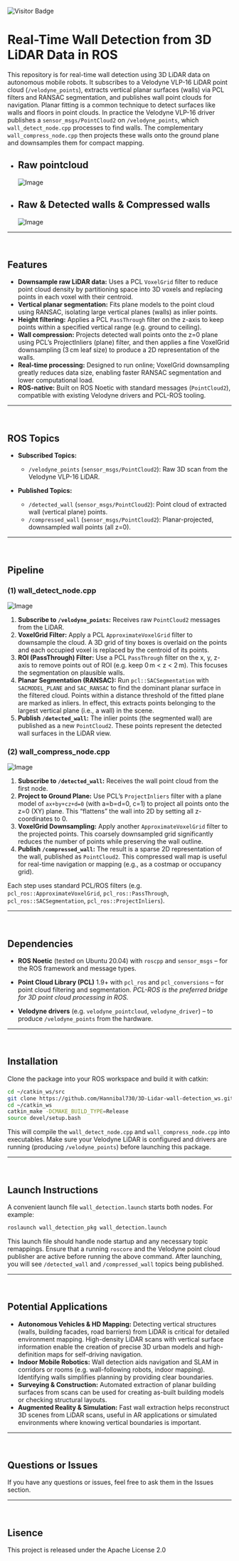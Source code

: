 
![Visitor Badge](https://visitor-badge.laobi.icu/badge?page_id=Hannibal730.3D-Lidar-wall-detection_ws_ws)

# Real-Time Wall Detection from 3D LiDAR Data in ROS

This repository is for real-time wall detection using 3D LiDAR data on autonomous mobile robots.  It subscribes to a Velodyne VLP-16 LiDAR point cloud (`/velodyne_points`), extracts vertical planar surfaces (walls) via PCL filters and RANSAC segmentation, and publishes wall point clouds for navigation.  Planar fitting is a common technique to detect surfaces like walls and floors in point clouds. In practice the Velodyne VLP-16 driver publishes a `sensor_msgs/PointCloud2` on `/velodyne_points`, which `wall_detect_node.cpp` processes to find walls. The complementary `wall_compress_node.cpp` then projects these walls onto the ground plane and downsamples them for compact mapping.


* ## Raw pointcloud
    ![Image](https://github.com/user-attachments/assets/a13de885-5d0b-4c22-9a26-8bcbd6c83b6e)



* ## Raw & Detected walls & Compressed walls
    ![Image](https://github.com/user-attachments/assets/d5885917-0a70-46a8-8bc6-dbf568cefc94)


---
<br>

## Features

* **Downsample raw LiDAR data:** Uses a PCL `VoxelGrid` filter to reduce point cloud density by partitioning space into 3D voxels and replacing points in each voxel with their centroid.
* **Vertical planar segmentation:** Fits plane models to the point cloud using RANSAC, isolating large vertical planes (walls) as inlier points.
* **Height filtering:** Applies a PCL `PassThrough` filter on the z-axis to keep points within a specified vertical range (e.g. ground to ceiling).
* **Wall compression:** Projects detected wall points onto the z=0 plane using PCL’s ProjectInliers (plane) filter, and then applies a fine VoxelGrid downsampling (3 cm leaf size) to produce a 2D representation of the walls.
* **Real-time processing:** Designed to run online; VoxelGrid downsampling greatly reduces data size, enabling faster RANSAC segmentation and lower computational load.
* **ROS-native:** Built on ROS Noetic with standard messages (`PointCloud2`), compatible with existing Velodyne drivers and PCL-ROS tooling.

---
<br>

## ROS Topics

* **Subscribed Topics:**

  * `/velodyne_points` (`sensor_msgs/PointCloud2`): Raw 3D scan from the Velodyne VLP-16 LiDAR.
* **Published Topics:**

  * `/detected_wall` (`sensor_msgs/PointCloud2`): Point cloud of extracted wall (vertical plane) points.
  * `/compressed_wall` (`sensor_msgs/PointCloud2`): Planar-projected, downsampled wall points (all z=0).

---
<br>

## Pipeline

### (1) wall\_detect\_node.cpp

![Image](https://github.com/user-attachments/assets/eb5d5b71-2520-4a21-a707-2b4c15f6c24e)

1. **Subscribe to `/velodyne_points`:** Receives raw `PointCloud2` messages from the LiDAR.
2. **VoxelGrid Filter:** Apply a PCL `ApproximateVoxelGrid` filter to downsample the cloud. A 3D grid of tiny boxes is overlaid on the points and each occupied voxel is replaced by the centroid of its points.
3. **ROI (PassThrough) Filter:** Use a PCL `PassThrough` filter on the x, y, z-axis to remove points out of ROI (e.g. keep 0 m < z < 2 m). This focuses the segmentation on plausible walls.
4. **Planar Segmentation (RANSAC):** Run `pcl::SACSegmentation` with `SACMODEL_PLANE` and `SAC_RANSAC` to find the dominant planar surface in the filtered cloud.  Points within a distance threshold of the fitted plane are marked as inliers. In effect, this extracts points belonging to the largest vertical plane (i.e., a wall) in the scene.
5. **Publish `/detected_wall`:** The inlier points (the segmented wall) are published as a new `PointCloud2`. These points represent the detected wall surfaces in the LiDAR view.

### (2) wall\_compress\_node.cpp
![Image](https://github.com/user-attachments/assets/0f73d6c2-ddbe-4ac9-88de-fb0066dea0c8)

1. **Subscribe to `/detected_wall`:** Receives the wall point cloud from the first node.
2. **Project to Ground Plane:** Use PCL’s `ProjectInliers` filter with a plane model of `ax+by+cz+d=0` (with a=b=d=0, c=1) to project all points onto the z=0 (XY) plane. This “flattens” the wall into 2D by setting all z-coordinates to 0.
3. **VoxelGrid Downsampling:** Apply another `ApproximateVoxelGrid` filter to the projected points. This coarsely downsampled grid significantly reduces the number of points while preserving the wall outline.
4. **Publish `/compressed_wall`:** The result is a sparse 2D representation of the wall, published as `PointCloud2`. This compressed wall map is useful for real-time navigation or mapping (e.g., as a costmap or occupancy grid).

Each step uses standard PCL/ROS filters (e.g. `pcl_ros::ApproximateVoxelGrid`, `pcl_ros::PassThrough`, `pcl_ros::SACSegmentation`, `pcl_ros::ProjectInliers`).

---
<br>

## Dependencies

* **ROS Noetic** (tested on Ubuntu 20.04) with `roscpp` and `sensor_msgs` – for the ROS framework and message types.

* **Point Cloud Library (PCL)** 1.9+ with `pcl_ros` and `pcl_conversions` – for point cloud filtering and segmentation. *PCL-ROS is the preferred bridge for 3D point cloud processing in ROS.*
  
* **Velodyne drivers** (e.g. `velodyne_pointcloud`, `velodyne_driver`) – to produce `/velodyne_points` from the hardware.

---
<br>

## Installation

Clone the package into your ROS workspace and build it with catkin:

```bash
cd ~/catkin_ws/src
git clone https://github.com/Hannibal730/3D-Lidar-wall-detection_ws.git
cd ~/catkin_ws
catkin_make -DCMAKE_BUILD_TYPE=Release
source devel/setup.bash
```

This will compile the `wall_detect_node.cpp` and `wall_compress_node.cpp` into executables. Make sure your Velodyne LiDAR is configured and drivers are running (producing `/velodyne_points`) before launching this package.

---
<br>

## Launch Instructions

A convenient launch file `wall_detection.launch` starts both nodes. For example:

```bash
roslaunch wall_detection_pkg wall_detection.launch
```

This launch file should handle node startup and any necessary topic remappings. Ensure that a running `roscore` and the Velodyne point cloud publisher are active before running the above command. After launching, you will see `/detected_wall` and `/compressed_wall` topics being published.

---
<br>

## Potential Applications

* **Autonomous Vehicles & HD Mapping:** Detecting vertical structures (walls, building facades, road barriers) from LiDAR is critical for detailed environment mapping.  High-density LiDAR scans with vertical surface information enable the creation of precise 3D urban models and high-definition maps for self-driving navigation.
* **Indoor Mobile Robotics:** Wall detection aids navigation and SLAM in corridors or rooms (e.g. wall-following robots, indoor mapping). Identifying walls simplifies planning by providing clear boundaries.
* **Surveying & Construction:** Automated extraction of planar building surfaces from scans can be used for creating as-built building models or checking structural layouts.
* **Augmented Reality & Simulation:** Fast wall extraction helps reconstruct 3D scenes from LiDAR scans, useful in AR applications or simulated environments where knowing vertical boundaries is important.

---
<br>

## Questions or Issues
If you have any questions or issues, feel free to ask them in the Issues section.

---
<br>

## Lisence
This project is released under the Apache License 2.0
